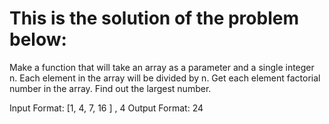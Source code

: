 # This is the solution of the problem below:

Make a function that will take an array as a parameter and a single integer n.
Each element in the array will be divided by n. Get each element factorial
number in the array. Find out the largest number.

Input Format: [1, 4, 7, 16 ] , 4
Output Format: 24

